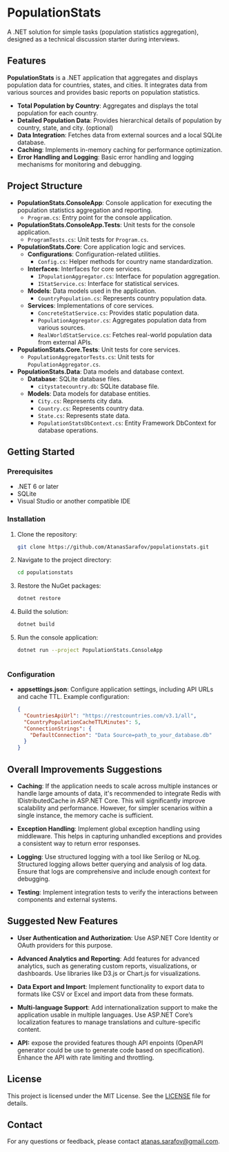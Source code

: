 # PopulationStats
A .NET solution for simple tasks (population statistics aggregation), designed as a technical discussion starter during interviews.


## Features

**PopulationStats** is a .NET application that aggregates and displays population data for countries, states, and cities. It integrates data from various sources and provides basic reports on population statistics.

- **Total Population by Country**: Aggregates and displays the total population for each country.
- **Detailed Population Data**: Provides hierarchical details of population by country, state, and city. (optional)
- **Data Integration**: Fetches data from external sources and a local SQLite database.
- **Caching**: Implements in-memory caching for performance optimization.
- **Error Handling and Logging**: Basic error handling and logging mechanisms for monitoring and debugging.

## Project Structure

- **PopulationStats.ConsoleApp**: Console application for executing the population statistics aggregation and reporting.
  - `Program.cs`: Entry point for the console application.
- **PopulationStats.ConsoleApp.Tests**: Unit tests for the console application.
  - `ProgramTests.cs`: Unit tests for `Program.cs`.
- **PopulationStats.Core**: Core application logic and services.
  - **Configurations**: Configuration-related utilities.
    - `Config.cs`: Helper methods for country name standardization.
  - **Interfaces**: Interfaces for core services.
    - `IPopulationAggregator.cs`: Interface for population aggregation.
    - `IStatService.cs`: Interface for statistical services.
  - **Models**: Data models used in the application.
    - `CountryPopulation.cs`: Represents country population data.
  - **Services**: Implementations of core services.
    - `ConcreteStatService.cs`: Provides static population data.
    - `PopulationAggregator.cs`: Aggregates population data from various sources.
    - `RealWorldStatService.cs`: Fetches real-world population data from external APIs.
- **PopulationStats.Core.Tests**: Unit tests for core services.
  - `PopulationAggregatorTests.cs`: Unit tests for `PopulationAggregator.cs`.
- **PopulationStats.Data**: Data models and database context.
  - **Database**: SQLite database files.
    - `citystatecountry.db`: SQLite database file.
  - **Models**: Data models for database entities.
    - `City.cs`: Represents city data.
    - `Country.cs`: Represents country data.
    - `State.cs`: Represents state data.
    - `PopulationStatsDbContext.cs`: Entity Framework DbContext for database operations.

## Getting Started

### Prerequisites

- .NET 6 or later
- SQLite
- Visual Studio or another compatible IDE

### Installation

1. Clone the repository:
   ```bash
   git clone https://github.com/AtanasSarafov/populationstats.git

2. Navigate to the project directory:
   ```bash
   cd populationstats

3. Restore the NuGet packages:
   ```bash
   dotnet restore

4. Build the solution:
   ```bash
   dotnet build

5. Run the console application:
   ```bash
   dotnet run --project PopulationStats.ConsoleApp
      
### Configuration

- **appsettings.json**: Configure application settings, including API URLs and cache TTL. Example configuration:
  ```json
  {
    "CountriesApiUrl": "https://restcountries.com/v3.1/all",
    "CountryPopulationCacheTTLMinutes": 5,
    "ConnectionStrings": {
      "DefaultConnection": "Data Source=path_to_your_database.db"
    }
  }


##  Overall Improvements Suggestions

- **Caching**:
If the application needs to scale across multiple instances or handle large amounts of data, it's recommended to integrate Redis with IDistributedCache in ASP.NET Core. This will significantly improve scalability and performance. However, for simpler scenarios within a single instance, the memory cache is sufficient.

- **Exception Handling**:
Implement global exception handling using middleware. This helps in capturing unhandled exceptions and provides a consistent way to return error responses.

- **Logging**: 
Use structured logging with a tool like Serilog or NLog. 
Structured logging allows better querying and analysis of log data. 
Ensure that logs are comprehensive and include enough context for debugging.

- **Testing**:
Implement integration tests to verify the interactions between components and external systems.

## Suggested New Features

- **User Authentication and Authorization**:
Use ASP.NET Core Identity or OAuth providers for this purpose.

- **Advanced Analytics and Reporting**:
Add features for advanced analytics, such as generating custom reports, visualizations, or dashboards. Use libraries like D3.js or Chart.js for visualizations.

- **Data Export and Import**:
Implement functionality to export data to formats like CSV or Excel and import data from these formats.

- **Multi-language Support**:
Add internationalization support to make the application usable in multiple languages. Use ASP.NET Core’s localization features to manage translations and culture-specific content.

- **API:**
expose the provided features though API enpoints (OpenAPI generator could be use to generate code based on specification). Enhance the API with rate limiting and throttling.

## License

This project is licensed under the MIT License. See the [LICENSE](LICENSE) file for details.

## Contact

For any questions or feedback, please contact atanas.sarafov@gmail.com.

